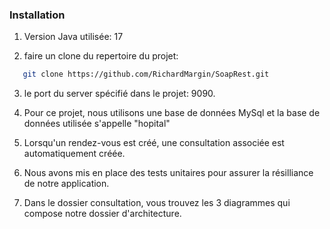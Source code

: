 ### Installation

1. Version Java utilisée: 17

2. faire un clone du repertoire du projet:

```sh
   git clone https://github.com/RichardMargin/SoapRest.git
```

3. le port du server spécifié dans le projet: 9090.

4. Pour ce projet, nous utilisons une base de données MySql et la base de données utilisée s'appelle "hopital"

5. Lorsqu'un rendez-vous est créé, une consultation associée est automatiquement créée.

6. Nous avons mis en place des tests unitaires pour assurer la résilliance de notre application.

7. Dans le dossier consultation, vous trouvez les 3 diagrammes qui compose notre dossier d'architecture.
